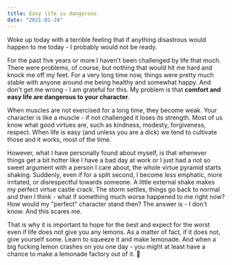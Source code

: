 ```yaml
---
title: Easy life is dangerous
date: "2021-01-24"
---
```


Woke up today with a terrible feeling that if anything disastrous would happen to me today - I probably would not be ready.

For the past five years or more I haven't been challenged by life that much. There were problems, of course, but nothing that would hit me hard and knock me off my feet. For a very long time now, things were pretty much stable with anyone around me being healthy and somewhat happy. And don't get me wrong - I am grateful for this. My problem is that **comfort and easy life are dangerous to your character**.

When muscles are not exercised for a long time, they become weak. Your character is like a muscle - if not challenged it loses its strength. Most of us know what good virtues are, such as kindness, modesty, forgiveness, respect. When life is easy (and unless you are a dick) we tend to cultivate those and it works, most of the time. 

However, what I have personally found about myself, is that whenever things get a bit hotter like I have a bad day at work or I just had a not so sweet argument with a person I care about, the whole virtue pyramid starts shaking. Suddenly, even if for a split second, I become less emphatic, more irritated, or disrespectful towards someone. A little external shake makes my perfect virtue castle crack. The storm settles, things go back to normal and then I think - what if something much worse happened to me right now? How would my "perfect" character stand then? The answer is - I don't know. And this scares me.

That is why it is important to hope for the best and expect for the worst even if life does not give you any lemons. As a matter of fact, if it does not, give yourself some. Learn to squeeze it and make lemonade. And when a big fucking lemon crashes on you one day - you might at least have a chance to make a lemonade factory out of it. 🍋